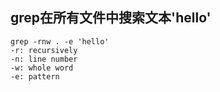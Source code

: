 ## grep在所有文件中搜索文本'hello'
```
grep -rnw . -e 'hello'
-r: recursively
-n: line number
-w: whole word
-e: pattern
```
